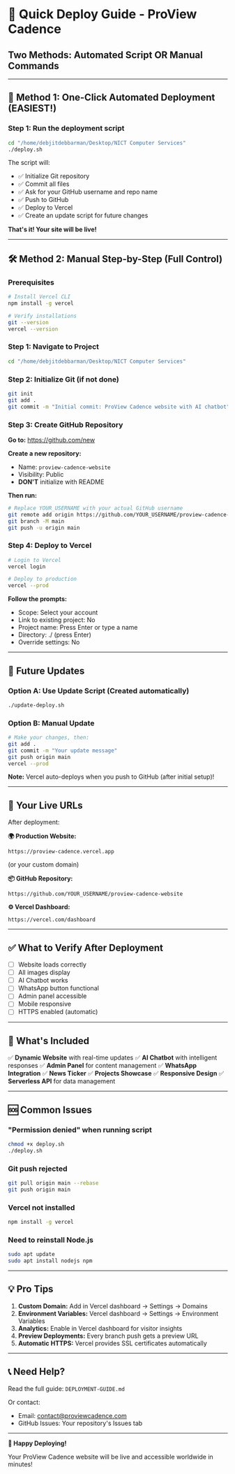 # 🚀 Quick Deploy Guide - ProView Cadence

## Two Methods: Automated Script OR Manual Commands

---

## 🎯 Method 1: One-Click Automated Deployment (EASIEST!)

### Step 1: Run the deployment script
```bash
cd "/home/debjitdebbarman/Desktop/NICT Computer Services"
./deploy.sh
```

The script will:
- ✅ Initialize Git repository
- ✅ Commit all files
- ✅ Ask for your GitHub username and repo name
- ✅ Push to GitHub
- ✅ Deploy to Vercel
- ✅ Create an update script for future changes

**That's it! Your site will be live!**

---

## 🛠️ Method 2: Manual Step-by-Step (Full Control)

### Prerequisites
```bash
# Install Vercel CLI
npm install -g vercel

# Verify installations
git --version
vercel --version
```

### Step 1: Navigate to Project
```bash
cd "/home/debjitdebbarman/Desktop/NICT Computer Services"
```

### Step 2: Initialize Git (if not done)
```bash
git init
git add .
git commit -m "Initial commit: ProView Cadence website with AI chatbot"
```

### Step 3: Create GitHub Repository

**Go to:** https://github.com/new

**Create a new repository:**
- Name: `proview-cadence-website`
- Visibility: Public
- **DON'T** initialize with README

**Then run:**
```bash
# Replace YOUR_USERNAME with your actual GitHub username
git remote add origin https://github.com/YOUR_USERNAME/proview-cadence-website.git
git branch -M main
git push -u origin main
```

### Step 4: Deploy to Vercel
```bash
# Login to Vercel
vercel login

# Deploy to production
vercel --prod
```

**Follow the prompts:**
- Scope: Select your account
- Link to existing project: No
- Project name: Press Enter or type a name
- Directory: ./ (press Enter)
- Override settings: No

---

## 🔄 Future Updates

### Option A: Use Update Script (Created automatically)
```bash
./update-deploy.sh
```

### Option B: Manual Update
```bash
# Make your changes, then:
git add .
git commit -m "Your update message"
git push origin main
vercel --prod
```

**Note:** Vercel auto-deploys when you push to GitHub (after initial setup)!

---

## 📱 Your Live URLs

After deployment:

**🌍 Production Website:**
```
https://proview-cadence.vercel.app
```
(or your custom domain)

**📦 GitHub Repository:**
```
https://github.com/YOUR_USERNAME/proview-cadence-website
```

**⚙️ Vercel Dashboard:**
```
https://vercel.com/dashboard
```

---

## ✅ What to Verify After Deployment

- [ ] Website loads correctly
- [ ] All images display
- [ ] AI Chatbot works
- [ ] WhatsApp button functional
- [ ] Admin panel accessible
- [ ] Mobile responsive
- [ ] HTTPS enabled (automatic)

---

## 🎨 What's Included

✅ **Dynamic Website** with real-time updates
✅ **AI Chatbot** with intelligent responses
✅ **Admin Panel** for content management
✅ **WhatsApp Integration**
✅ **News Ticker**
✅ **Projects Showcase**
✅ **Responsive Design**
✅ **Serverless API** for data management

---

## 🆘 Common Issues

### "Permission denied" when running script
```bash
chmod +x deploy.sh
./deploy.sh
```

### Git push rejected
```bash
git pull origin main --rebase
git push origin main
```

### Vercel not installed
```bash
npm install -g vercel
```

### Need to reinstall Node.js
```bash
sudo apt update
sudo apt install nodejs npm
```

---

## 💡 Pro Tips

1. **Custom Domain:** Add in Vercel dashboard → Settings → Domains
2. **Environment Variables:** Vercel dashboard → Settings → Environment Variables
3. **Analytics:** Enable in Vercel dashboard for visitor insights
4. **Preview Deployments:** Every branch push gets a preview URL
5. **Automatic HTTPS:** Vercel provides SSL certificates automatically

---

## 📞 Need Help?

Read the full guide: `DEPLOYMENT-GUIDE.md`

Or contact:
- Email: contact@proviewcadence.com
- GitHub Issues: Your repository's Issues tab

---

**🎉 Happy Deploying!**

Your ProView Cadence website will be live and accessible worldwide in minutes!
